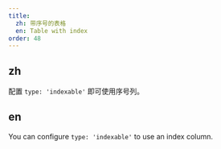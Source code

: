 ```yaml
---
title:
  zh: 带序号的表格
  en: Table with index
order: 48
---
```


## zh

配置 `type: 'indexable'` 即可使用序号列。

## en

You can configure `type: 'indexable'` to use an index column.
